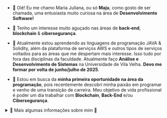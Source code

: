 - 👋 Oiê! Eu me chamo Maria Juliana, ou só **Maju**, como gosto de ser chamada, uma entusiasta muito curiosa na área de **Desenvolvimento Software!**
 
- 👀 Tenho um interesse muito aguçado nas áreas de **back-end**, **blockchain** & **cibersegurança**.
 
- 🌱 Atualmente estou aprendendo as linguagens de programação JAVA & Solidity, além da plataforma de serviços AWS e outros tipos de serviços voltados para as áreas que me despertam mais interesse. Isso tudo por fora das disciplinas da faculdade. Atualmente faço **Análise e Desenvolvimento de Sistemas** na Universidade de Vila Velha. **Devo me formar por volta de junho/julho de 2025**.
  
- 💼 Estou em busca da **minha primeira oportunidade na área da programação**, pois recentemente descobri minha paixão em programar e venho de uma transição de carreira. Meu objetivo de vida profissional é poder um dia trabalhar com **Blockchain**, **Back-End** e/ou **Cibersegurança**.

<details>
  <summary>🌠 Mais algumas informações sobre mim 🌠</summary>

 🌸 Brasileira ~~por enquanto ainda~~ morando no Brasil, 26 anos, Capixaba da gema. No momento não tenho nenhuma experiência profissional, sou uma sementinha germinando e muito determinada para alcançar meus objetivos. Sou muito curiosa e por esse motivo estou sempre pesquisando e lendo sobre tudo, sem deixar de focar nas coisas mais importantes que vão me ajudar a crescer na área que escolhi por vocação. Espero logo mais vir aqui atualizar isso conforme for ganhando experiências e compartilhando para quem passe por aqui e leia.

 📽️Eu amo assistir filmes, séries, novelas, desenhos/animes e tudo que tenha histórias realistas ou fantasiosas que envolvam. 
 
 📖 Também amo ler livros, quando era mais nova gostava de gibis e mangás, ao crescer fui criando paixão por histórias de fantasia e hoje me encontro numa vibe mais leituras que deixam lições e de autoajuda, que nos faz refletir. 
 
 🎵 Respiro música, me considero eclética e conheço muito de vários gêneros musicais, mas o que tem meu coração é MPB, Samba & Pagode.
 
 🥁 Tenho o que chamamos de "ouvido de maestro" ou "ouvido absoluto" para música e isso justifica muito o que foi dito aqui em cima. Não deve surpreender também o fato de que eu tenho um grupo de mulheres que tocam Congo e Percussão, não é incrível? Gosto de aprender sobre instrumentos.
 
 🌊 **Futura surfista!** Meu sonho é aprender a surfar, quando era pequena fazia aulas de bodyboarding, mas o tal do "surf em pé" me chama. Dito isso, vale reforçar que curto muito esportes e estilo de vida saudável.

 🚀 Acredito muito que cada parte que compõe nossos gostos particulares pode ser um excelente aliado em algum âmbito de resoluções de problemas e ajude a exercer mais a criatividade para enfrentar os desafios da profissão!

</details>


<!---
DEVMaju/DEVMaju is a ✨ special ✨ repository because its `README.md` (this file) appears on your GitHub profile.
You can click the Preview link to take a look at your changes.
--->
